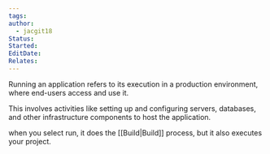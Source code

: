 ```yaml
---
tags: 
author:
  - jacgit18
Status: 
Started: 
EditDate: 
Relates:
---
```

Running an application refers to its execution in a production environment, where end-users access and use it.  

This involves activities like setting up and configuring servers, databases, and other infrastructure components to host the application.  

when you select run, it does the [[Build|Build]] process, but it also executes your project.

